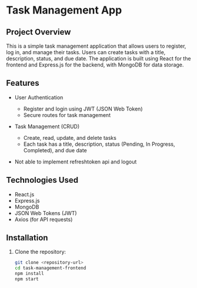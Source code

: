 # Task Management App

## Project Overview

This is a simple task management application that allows users to register, log in, and manage their tasks. Users can create tasks with a title, description, status, and due date. The application is built using React for the frontend and Express.js for the backend, with MongoDB for data storage.

## Features

- User Authentication
  - Register and login using JWT (JSON Web Token)
  - Secure routes for task management

- Task Management (CRUD)
  - Create, read, update, and delete tasks
  - Each task has a title, description, status (Pending, In Progress, Completed), and due date
- Not able to implement refreshtoken api and logout  

## Technologies Used

- React.js
- Express.js
- MongoDB
- JSON Web Tokens (JWT)
- Axios (for API requests)

## Installation

1. Clone the repository:
   ```bash
   git clone <repository-url>
   cd task-management-frontend
   npm install
   npm start
   ```



